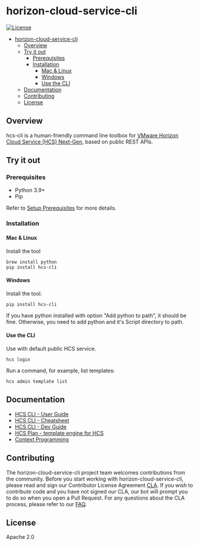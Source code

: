 # horizon-cloud-service-cli

[![License](https://img.shields.io/badge/License-Apache%202.0-blue)](https://github.com/vmware-labs/compliance-dashboard-for-kubernetes/blob/main/LICENSE)

- [horizon-cloud-service-cli](#horizon-cloud-service-cli)
  - [Overview](#overview)
  - [Try it out](#try-it-out)
    - [Prerequisites](#prerequisites)
    - [Installation](#installation)
      - [Mac \& Linux](#mac--linux)
      - [Windows](#windows)
      - [Use the CLI](#use-the-cli)
  - [Documentation](#documentation)
  - [Contributing](#contributing)
  - [License](#license)


## Overview
hcs-cli is a human-friendly command line toolbox for [VMware Horizon Cloud Service (HCS) Next-Gen](https://www.omnissa.com/products/horizon-cloud/), based on public REST APIs.

## Try it out


### Prerequisites
* Python 3.9+
* Pip

Refer to [Setup Prerequisites](doc/dev-setup.md#setup-prerequisites) for more details.

### Installation

#### Mac & Linux

Install the tool
```
brew install python
pip install hcs-cli
```

#### Windows
Install the tool.
```
pip install hcs-cli
```
If you have python installed with option "Add python to path", it should be fine. Otherwise, you need to add python and it's Script directory to path.

#### Use the CLI
Use with default public HCS service. 
```
hcs login
```
Run a command, for example, list templates:
```
hcs admin template list
```

## Documentation
* [HCS CLI - User Guide](doc/hcs-cli-user-guide.md)
* [HCS CLI - Cheatsheet](doc/hcs-cli-cheatsheet.md)
* [HCS CLI - Dev Guide](doc/hcs-cli-dev-guide.md)
* [HCS Plan - template engine for HCS](doc/hcs-plan.md)
* [Context Programming](https://github.com/nanw1103/context-programming)

  
## Contributing

The horizon-cloud-service-cli project team welcomes contributions from the community. Before you start working with horizon-cloud-service-cli, please read and sign our Contributor License Agreement [CLA](https://cla.vmware.com/cla/1/preview). If you wish to contribute code and you have not signed our CLA, our bot will prompt you to do so when you open a Pull Request. For any questions about the CLA process, please refer to our [FAQ]([https://cla.vmware.com/faq](https://cla.vmware.com/faq)).

## License

Apache 2.0



